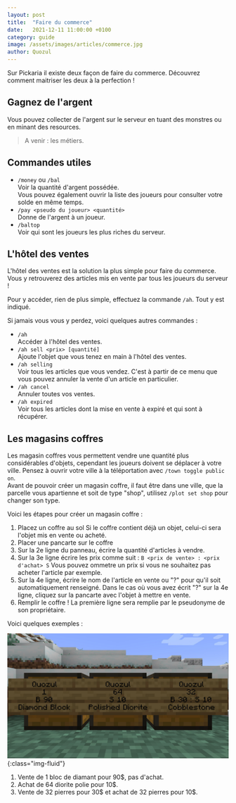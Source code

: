 ```yaml
---
layout: post
title:  "Faire du commerce"
date:   2021-12-11 11:00:00 +0100
category: guide
image: /assets/images/articles/commerce.jpg
author: Quozul
---
```

Sur Pickaria il existe deux façon de faire du commerce. Découvrez comment maitriser les deux à la perfection !

## Gagnez de l'argent

Vous pouvez collecter de l'argent sur le serveur en tuant des monstres ou en minant des resources.

> A venir : les métiers.

## Commandes utiles

- `/money` ou `/bal`  
Voir la quantité d'argent possédée.  
Vous pouvez également ouvrir la liste des joueurs pour consulter votre solde en même temps.
- `/pay <pseudo du joueur> <quantité>`  
Donne de l'argent à un joueur.
- `/baltop`  
Voir qui sont les joueurs les plus riches du serveur.

## L'hôtel des ventes

L'hôtel des ventes est la solution la plus simple pour faire du commerce. Vous y retrouverez des articles mis en vente par tous les joueurs du serveur !

Pour y accéder, rien de plus simple, effectuez la commande `/ah`. Tout y est indiqué.

Si jamais vous vous y perdez, voici quelques autres commandes :
- `/ah`  
Accéder à l'hôtel des ventes.
- `/ah sell <prix> [quantité]`  
Ajoute l'objet que vous tenez en main à l'hôtel des ventes.
- `/ah selling`  
Voir tous les articles que vous vendez. C'est à partir de ce menu que vous pouvez annuler la vente d'un article en particulier.
- `/ah cancel`  
Annuler toutes vos ventes.
- `/ah expired`  
Voir tous les articles dont la mise en vente à expiré et qui sont à récupérer.

## Les magasins coffres

Les magasin coffres vous permettent vendre une quantité plus considérables d'objets, cependant les joueurs doivent se déplacer à votre ville. Pensez à ouvrir votre ville à la téléportation avec `/town toggle public on`.  
Avant de pouvoir créer un magasin coffre, il faut être dans une ville, que la parcelle vous apartienne et soit de type "shop", utilisez `/plot set shop` pour changer son type.

Voici les étapes pour créer un magasin coffre :
1. Placez un coffre au sol
Si le coffre contient déjà un objet, celui-ci sera l'objet mis en vente ou acheté.
2. Placer une pancarte sur le coffre
3. Sur la 2e ligne du panneau, écrire la quantité d'articles à vendre.
4. Sur la 3e ligne écrire les prix comme suit :
`B <prix de vente> : <prix d'achat> S`
Vous pouvez ommetre un prix si vous ne souhaitez pas acheter l'article par exemple.
5. Sur la 4e ligne, écrire le nom de l'article en vente ou "?" pour qu'il soit automatiquement renseigné.
Dans le cas où vous avez écrit "?" sur la 4e ligne, cliquez sur la pancarte avec l'objet à mettre en vente.
6. Remplir le coffre !
La première ligne sera remplie par le pseudonyme de son propriétaire.

Voici quelques exemples :

![ChestShops](/assets/images/articles/chestshops.jpg){:class="img-fluid"}

1. Vente de 1 bloc de diamant pour 90$, pas d'achat.
2. Achat de 64 diorite polie pour 10$.
3. Vente de 32 pierres pour 30$ et achat de 32 pierres pour 10$.